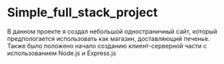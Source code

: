 # Simple_full_stack_project
В данном проекте я создал небольшой одностраничный сайт, который предпологается использовать как магазин, доставляющий печенье. Также было положено начало созданию клиент-серверной части с использованием Node.js и Express.js
